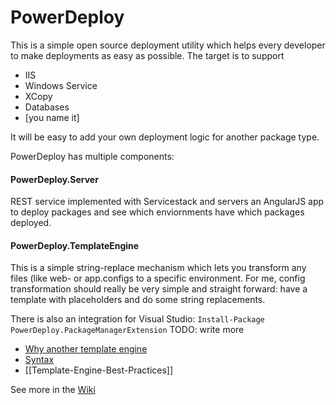 PowerDeploy
===========

This is a simple open source deployment utility which helps every developer to make deployments as easy as possible. The target is to support 
* IIS
* Windows Service
* XCopy
* Databases
* [you name it]

It will be easy to add your own deployment logic for another package type.

PowerDeploy has multiple components:

#### PowerDeploy.Server
REST service implemented with Servicestack and servers an AngularJS app to deploy packages and see which enviornments have which packages deployed.

#### PowerDeploy.TemplateEngine
This is a simple string-replace mechanism which lets you transform any files (like web- or app.configs to a specific environment. For me, config transformation should really be very simple and straight forward: have a template with placeholders and do some string replacements.

There is also an integration for Visual Studio: `Install-Package PowerDeploy.PackageManagerExtension` TODO: write more
  * [Why another template engine](https://github.com/tobiaszuercher/powerdeploy/wiki)
  * [Syntax](https://github.com/tobiaszuercher/powerdeploy/wiki/Syntax)
  * [[Template-Engine-Best-Practices]]


See more in the [Wiki](https://github.com/tobiaszuercher/powerdeploy/wiki)